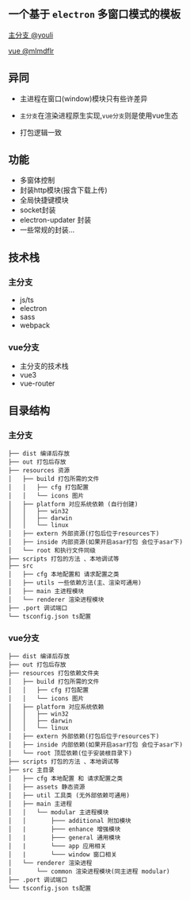 ## 一个基于 `electron` 多窗口模式的模板

[主分支 @youli](https://github.com/youliso/electron-template)

[vue @mlmdflr](https://github.com/mlmdflr/xps-electron-vue-template)

## 异同

- 主进程在窗口(window)模块只有些许差异

- `主分支`在渲染进程原生实现,`vue分支`则是使用vue生态

- 打包逻辑一致

  

## 功能

- 多窗体控制
- 封装http模块(报含下载上传)
- 全局快捷键模块
- socket封装
- electron-updater 封装
- 一些常规的封装...



## 技术栈

### 主分支

- js/ts
- electron
- sass
- webpack

### vue分支

- 主分支的技术栈
- vue3
- vue-router



## 目录结构

### 主分支

```
├── dist 编译后存放
├── out 打包后存放
├── resources 资源
│   ├── build 打包所需的文件
│   │   ├── cfg 打包配置
│   │   └── icons 图片
│   ├── platform 对应系统依赖 (自行创建)
│   │   ├── win32
│   │   ├── darwin
│   │   └── linux
│   ├── extern 外部资源(打包后位于resources下)
│   ├── inside 内部资源(如果开启asar打包 会位于asar下)
│   └── root 和执行文件同级
├── scripts 打包的方法 、本地调试等
├── src
│   ├── cfg 本地配置和 请求配置之类
│   ├── utils 一些依赖方法(主、渲染可通用)
│   ├── main 主进程模块
│   └── renderer 渲染进程模块
├── .port 调试端口
└── tsconfig.json ts配置
```

### vue分支

```
├── dist 编译后存放
├── out 打包后存放
├── resources 打包依赖文件夹
│   ├── build 打包所需的文件
│   │   ├── cfg 打包配置
│   │   └── icons 图片
│   ├── platform 对应系统依赖
│   │   ├── win32
│   │   ├── darwin
│   │   └── linux
│   ├── extern 外部依赖(打包后位于resources下)
│   ├── inside 内部依赖(如果开启asar打包 会位于asar下)
│   └── root 顶层依赖(位于安装根目录下)
├── scripts 打包的方法 、本地调试等
├── src 主目录
│   ├── cfg 本地配置 和 请求配置之类
│   ├── assets 静态资源
│   ├── util 工具类 (无外部依赖可通用)
│   ├── main 主进程
│   │   └── modular 主进程模块
│   │       ├─── additional 附加模块
│   |       ├─── enhance 增强模块
│   |       ├─── general 通用模块
│   |       └─── app 应用相关
│   |       └─── window 窗口相关
│   └── renderer 渲染进程
│       └── common 渲染进程模块(同主进程 modular)
├── .port 调试端口
└── tsconfig.json ts配置
```

